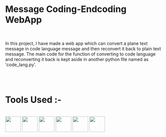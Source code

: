 <h1><b>Message Coding-Endcoding WebApp</b></h1>
<br>
<p>In this project, I have made a web app which can convert a plane text message in code language message and then reconvert it back to plain text message.
The main code for the function of converting to code language and reconverting it back is kept aside in another python file named as 'code_lang.py'.</p>
<br>
<br>

<h1><b>Tools Used :- </b></h1>
<br>
<img src='https://upload.wikimedia.org/wikipedia/commons/c/c3/Python-logo-notext.svg' height='50' width='50'>
<img src='https://www.seekpng.com/png/full/875-8753366_flask-framework-logo-svg.png' height='50' width='50'>
<img src='https://upload.wikimedia.org/wikipedia/commons/6/61/HTML5_logo_and_wordmark.svg' height='50' width='50'>
<img src='https://encrypted-tbn0.gstatic.com/images?q=tbn:ANd9GcTfeavhNqvJq4h8toQyy_1_v30M7s9iilKs2uKSlIRxsQ&s' height='50' width='50'>
<img src='https://upload.wikimedia.org/wikipedia/commons/d/d5/CSS3_logo_and_wordmark.svg' height='50' width='50'>
<img src='https://upload.wikimedia.org/wikipedia/commons/b/b2/Bootstrap_logo.svg' height='50' width='50'>
